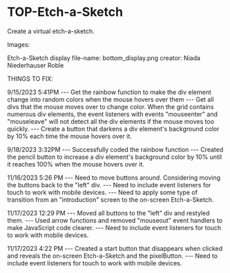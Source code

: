 # TOP-Etch-a-Sketch
Create a virtual etch-a-sketch.

Images:

Etch-a-Sketch display
    file-name: bottom_display.png
    creator: Niada Niederhauser Roble


THINGS TO FIX:

9/15/2023 5:41PM
--- Get the rainbow function to make the div element change into random colors when the mouse hovers over them
--- Get all divs that the mouse moves over to change color. When the grid contains numerous div elements, 
    the event listeners with events "mouseenter" and "mouseleave" will not detect all the div elements if the 
    mouse moves too quickly.
--- Create a button that darkens a div element's background color by 10% each time the mouse hovers over it.

9/18/2023 3:32PM
--- Successfully coded the rainbow function
--- Created the pencil button to increase a div element's background color by 10% until it 
    reaches 100% when the mouse hovers over it.

11/16/2023 5:26 PM
--- Need to move buttons around. Considering moving the buttons back to the "left" 
    div.
--- Need to include event listeners for touch to work with mobile devices.
--- Need to apply some type of transition from an "introduction" screen to the on-screen Etch-a-Sketch.

11/17/2023 12:29 PM
--- Moved all buttons to the "left" div and restyled them.
--- Used arrow functions and removed "mouseout" event handlers to make JavaScript code clearer.
--- Need to include event listeners for touch to work with mobile devices.

11/17/2023 4:22 PM
--- Created a start button that disappears when clicked and reveals the on-screen Etch-a-Sketch and the pixelButton.
--- Need to include event listeners for touch to work with mobile devices.
